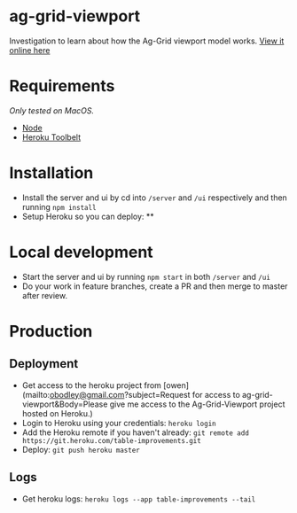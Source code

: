 # ag-grid-viewport
Investigation to learn about how the Ag-Grid viewport model works.
[View it online here](https://table-improvements.herokuapp.com/)

# Requirements
_Only tested on MacOS._
* [Node](https://nodejs.org/en/)
* [Heroku Toolbelt](https://devcenter.heroku.com/articles/heroku-cli)

# Installation
* Install the server and ui by cd into `/server` and `/ui` respectively and then running `npm install`
* Setup Heroku so you can deploy:
** 

# Local development
* Start the server and ui by running `npm start` in both `/server` and `/ui`
* Do your work in feature branches, create a PR and then merge to master after review.

# Production

## Deployment
* Get access to the heroku project from [owen](mailto:obodley@gmail.com?subject=Request for access to ag-grid-viewport&Body=Please give me access to the Ag-Grid-Viewport project hosted on Heroku.)
* Login to Heroku using your credentials: `heroku login`
* Add the Heroku remote if you haven't already: `git remote add https://git.heroku.com/table-improvements.git`
* Deploy: `git push heroku master`

## Logs
* Get heroku logs: `heroku logs --app table-improvements --tail`
